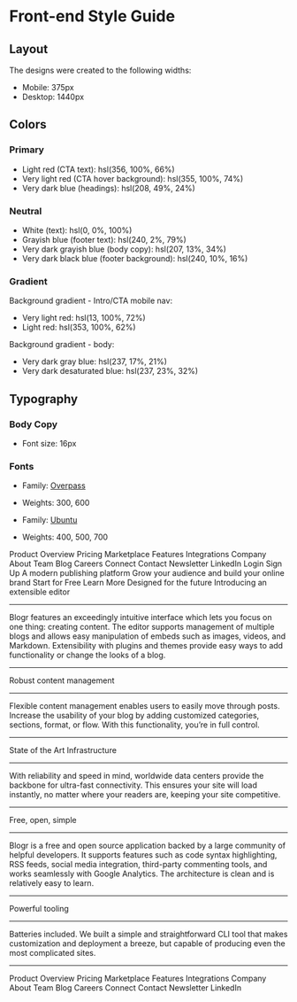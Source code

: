 # Front-end Style Guide

## Layout

The designs were created to the following widths:

- Mobile: 375px
- Desktop: 1440px

## Colors

### Primary

- Light red (CTA text): hsl(356, 100%, 66%)
- Very light red (CTA hover background): hsl(355, 100%, 74%)
- Very dark blue (headings): hsl(208, 49%, 24%)

### Neutral

- White (text): hsl(0, 0%, 100%)
- Grayish blue (footer text): hsl(240, 2%, 79%)
- Very dark grayish blue (body copy): hsl(207, 13%, 34%)
- Very dark black blue (footer background): hsl(240, 10%, 16%)

### Gradient

Background gradient - Intro/CTA mobile nav:

- Very light red: hsl(13, 100%, 72%)
- Light red: hsl(353, 100%, 62%)

Background gradient - body:

- Very dark gray blue: hsl(237, 17%, 21%)
- Very dark desaturated blue: hsl(237, 23%, 32%)

## Typography

### Body Copy

- Font size: 16px

### Fonts

- Family: [Overpass](https://fonts.google.com/specimen/Overpass?preview.text_type=custom)
- Weights: 300, 600

- Family: [Ubuntu](https://fonts.google.com/specimen/Ubuntu?preview.text_type=custom)
- Weights: 400, 500, 700

<!-- Text -->

Product Overview Pricing Marketplace Features Integrations Company About
Team Blog Careers Connect Contact Newsletter LinkedIn Login Sign Up
A modern
publishing platform Grow your audience and build your online brand Start for
Free Learn More Designed for the future Introducing an extensible editor

---

Blogr features an exceedingly intuitive interface which lets you focus on
one thing: creating content. The editor supports management of multiple
blogs and allows easy manipulation of embeds such as images, videos, and
Markdown. Extensibility with plugins and themes provide easy ways to add
functionality or change the looks of a blog.
*******
 Robust content management
 *******
Flexible content management enables users to easily move through posts.
Increase the usability of your blog by adding customized categories,
sections, format, or flow. With this functionality, you’re in full control.
*******
State of the Art Infrastructure 
*******
With reliability and speed in mind,
worldwide data centers provide the backbone for ultra-fast connectivity.
This ensures your site will load instantly, no matter where your readers
are, keeping your site competitive. 
*******
Free, open, simple 
*******
Blogr is a free and
open source application backed by a large community of helpful developers.
It supports features such as code syntax highlighting, RSS feeds, social
media integration, third-party commenting tools, and works seamlessly with
Google Analytics. The architecture is clean and is relatively easy to learn.
*******
Powerful tooling 
*******
Batteries included. We built a simple and straightforward
CLI tool that makes customization and deployment a breeze, but capable of
producing even the most complicated sites.
*******
 Product Overview Pricing
Marketplace Features Integrations Company About Team Blog Careers Connect
Contact Newsletter LinkedIn

<!-- <div class="attribution">
      Challenge by
      <a href="https://www.frontendmentor.io?ref=challenge" target="_blank"
        >Frontend Mentor</a
      >. Coded by <a href="#">Your Name Here</a>. -->
